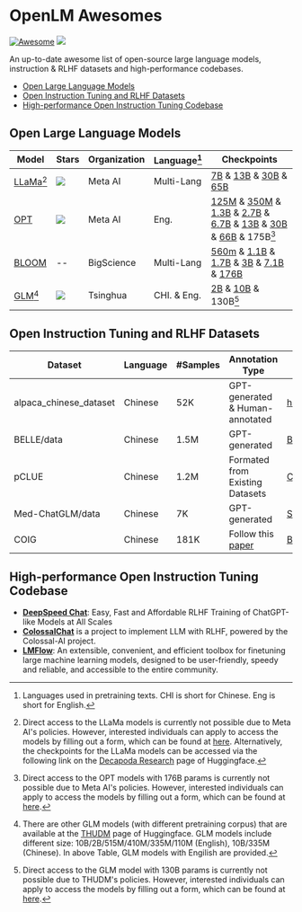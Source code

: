 # OpenLM Awesomes

[![Awesome](https://cdn.rawgit.com/sindresorhus/awesome/d7305f38d29fed78fa85652e3a63e154dd8e8829/media/badge.svg)](https://github.com/sindresorhus/awesome) ![](https://img.shields.io/badge/Last%20Update-Apr%2018,%202023-blue.svg)


An up-to-date awesome list of open-source large language models, instruction & RLHF datasets and high-performance codebases.

 - [Open Large Language Models](#Open-Large-Language-Models)
 - [Open Instruction Tuning and RLHF Datasets](#Open-Instruction-Tuning-and-RLHF-Datasets)
 - [High-performance Open Instruction Tuning Codebase](#High-performance-Open-Instruction-Tuning-Codebase)


## Open Large Language Models

| Model | Stars | Organization | Language[^1] | Checkpoints |
| --- | --- | --- | --- | --- |
| [LLaMa](https://github.com/facebookresearch/llama)[^2] | ![](https://img.shields.io/github/stars/facebookresearch/llama.svg) | Meta AI | Multi-Lang | [7B](https://huggingface.co/decapoda-research/llama-7b-hf) & [13B](https://huggingface.co/decapoda-research/llama-13b-hf) & [30B](https://huggingface.co/decapoda-research/llama-30b-hf) & [65B](https://huggingface.co/decapoda-research/llama-65b-hf) |
| [OPT](https://github.com/facebookresearch/metaseq) | ![](https://img.shields.io/github/stars/facebookresearch/metaseq.svg) | Meta AI | Eng. |  [125M](https://huggingface.co/facebook/opt-125m) & [350M](https://huggingface.co/facebook/opt-350m) & [1.3B](https://huggingface.co/facebook/opt-1.3b) & [2.7B](https://huggingface.co/facebook/opt-2.7b) & [6.7B](https://huggingface.co/facebook/opt-6.7b) & [13B](https://huggingface.co/facebook/opt-13b) & [30B](https://huggingface.co/facebook/opt-30b) & [66B](https://huggingface.co/facebook/opt-66b) & 175B[^3] |
| [BLOOM](https://huggingface.co/bigscience/bloom) | -- | BigScience | Multi-Lang | [560m](https://huggingface.co/bigscience/bloom-560m) & [1.1B](https://huggingface.co/bigscience/bloom-1b1) & [1.7B](https://huggingface.co/bigscience/bloom-1b7) & [3B](https://huggingface.co/bigscience/bloom-3b) & [7.1B](https://huggingface.co/bigscience/bloom-7b1) & [176B](https://huggingface.co/bigscience/bloom) |
| [GLM](https://github.com/THUDM/GLM-130B)[^4] | ![](https://img.shields.io/github/stars/THUDM/GLM-130B.svg) | Tsinghua | CHI. & Eng. | [2B](https://huggingface.co/THUDM/glm-2b) & [10B](https://huggingface.co/THUDM/glm-10b) & 130B[^5] |


[^1]: Languages used in pretraining texts. CHI is short for Chinese. Eng is short for English.

[^2]: Direct access to the LLaMa models is currently not possible due to Meta AI's policies. However, interested individuals can apply to access the models by filling out a form, which can be found at [here](https://github.com/facebookresearch/llama). Alternatively, the checkpoints for the LLaMa models can be accessed via the following link on the [Decapoda Research](https://huggingface.co/decapoda-research) page of Huggingface.

[^3]: Direct access to the OPT models with 176B params is currently not possible due to Meta AI's policies. However, interested individuals can apply to access the models by filling out a form, which can be found at [here](https://github.com/facebookresearch/metaseq/tree/main/projects/OPT).

[^4]: There are other GLM models (with different pretraining corpus) that are available at the [THUDM](https://huggingface.co/models?other=glm,thudm) page of Huggingface. GLM models include different size: 10B/2B/515M/410M/335M/110M (English), 10B/335M (Chinese). In above Table, GLM models with Engilish are provided.

[^5]: Direct access to the GLM model with 130B params is currently not possible due to THUDM's policies. However, interested individuals can apply to access the models by filling out a form, which can be found at [here](https://github.com/THUDM/GLM-130B).

## Open Instruction Tuning and RLHF Datasets

| Dataset | Language | #Samples |Annotation Type | Online Link |
| -- | --- | --- | --- | --- |
| alpaca_chinese_dataset | Chinese | 52K | GPT-generated & Human-annotated | [hikariming/alpaca_chinese_dataset](https://github.com/hikariming/alpaca_chinese_dataset) |
| BELLE/data | Chinese | 1.5M | GPT-generated | [BELLE/data/1.5M](https://github.com/LianjiaTech/BELLE/tree/main/data/1.5M) |
| pCLUE | Chinese | 1.2M | Formated from Existing Datasets | [CLUEbenchmark/pCLUE](https://github.com/CLUEbenchmark/pCLUE) |
| Med-ChatGLM/data | Chinese | 7K | GPT-generated | [SCIR-HI/Med-ChatGLM](https://github.com/SCIR-HI/Med-ChatGLM) |
| COIG | Chinese | 181K | Follow this [paper](https://arxiv.org/abs/2304.07987) | [BAAI/COIG](https://huggingface.co/datasets/BAAI/COIG) |


## High-performance Open Instruction Tuning Codebase

 - [**DeepSpeed Chat**](https://github.com/microsoft/DeepSpeed/tree/master/blogs/deepspeed-chat): Easy, Fast and Affordable RLHF Training of ChatGPT-like Models at All Scales
 - [**ColossalChat**](https://github.com/hpcaitech/ColossalAI/tree/main/applications/Chat) is a project to implement LLM with RLHF, powered by the Colossal-AI project.
 - [**LMFlow**](https://github.com/OptimalScale/LMFlow): An extensible, convenient, and efficient toolbox for finetuning large machine learning models, designed to be user-friendly, speedy and reliable, and accessible to the entire community.